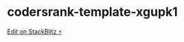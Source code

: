 # codersrank-template-xgupk1

[Edit on StackBlitz ⚡️](https://stackblitz.com/edit/codersrank-template-xgupk1)